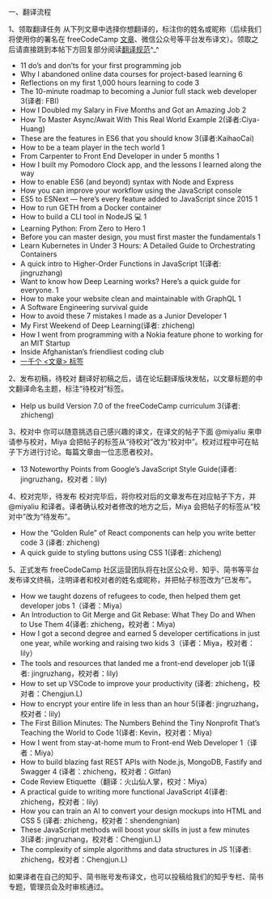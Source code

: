 一、翻译流程

1、领取翻译任务
从下列文章中选择你想翻译的，标注你的姓名或昵称（后续我们将使用你的署名在 freeCodeCamp [文章](https://chinese.freecodecamp.org/news/)、微信公众号等平台发布译文）。领取之后请直接跳到本帖下方回复部分阅读[翻译规范](https://github.com/freeCodeCamp/news-translation/wiki/%E7%BF%BB%E8%AF%91%E8%A7%84%E8%8C%83)^_^

- 11 do’s and don’ts for your first programming job
- Why I abandoned online data courses for project-based learning 6
- Reflections on my first 1,000 hours learning to code 3
- The 10-minute roadmap to becoming a Junior full stack web developer 3(译者: FBI)
- How I Doubled my Salary in Five Months and Got an Amazing Job 2
- How To Master Async/Await With This Real World Example 2(译者:Ciya-Huang)
- These are the features in ES6 that you should know 3(译者:KaihaoCai)
- How to be a team player in the tech world 1
- From Carpenter to Front End Developer in under 5 months 1
- How I built my Pomodoro Clock app, and the lessons I learned along the way
- How to enable ES6 (and beyond) syntax with Node and Express
- How you can improve your workflow using the JavaScript console
- ES5 to ESNext — here’s every feature added to JavaScript since 2015 1
- How to run GETH from a Docker container
- How to build a CLI tool in NodeJS :computer: 1
- Learning Python: From Zero to Hero 1
- Before you can master design, you must first master the fundamentals 1
- Learn Kubernetes in Under 3 Hours: A Detailed Guide to Orchestrating Containers
- A quick intro to Higher-Order Functions in JavaScript 1(译者: jingruzhang)
- Want to know how Deep Learning works? Here’s a quick guide for everyone. 1
- How to make your website clean and maintainable with GraphQL 1
- A Software Engineering survival guide
- How to avoid these 7 mistakes I made as a Junior Developer 1
- My First Weekend of Deep Learning(译者: zhicheng)
- How I went from programming with a Nokia feature phone to working for an MIT Startup
- Inside Afghanistan’s friendliest coding club
- [一千个 <文章> 标签](https://gist.github.com/scissorsneedfoodtoo/6c4c1fdc130bf540cf6a68d9d37bf3a2)

2、发布初稿，待校对
翻译好初稿之后，请在论坛翻译版块发帖，以文章标题的中文翻译命名主题，标注“待校对”标签。

- Help us build Version 7.0 of the freeCodeCamp curriculum 3(译者: zhicheng)

3、校对中
你可以随意挑选自己感兴趣的译文，在译文的帖子下面 @miyaliu 来申请参与校对，Miya 会把帖子的标签从“待校对”改为“校对中”。校对过程中可在帖子下方进行讨论。每篇文章由一位志愿者校对。

- 13 Noteworthy Points from Google’s JavaScript Style Guide(译者: jingruzhang，校对者：lily)

4、校对完毕，待发布
校对完毕后，将你校对后的文章发布在对应帖子下方，并 @miyaliu 和译者。译者确认校对者修改的地方之后，Miya 会把帖子的标签从“校对中”改为“待发布”。

- How the “Golden Rule” of React components can help you write better code 3 (译者: zhicheng)
- A quick guide to styling buttons using CSS 1(译者: zhicheng)

5、正式发布
freeCodeCamp 社区运营团队将在社区公众号、知乎、简书等平台发布译文终稿，注明译者和校对者的姓名或昵称，并把帖子标签改为“已发布”。

- How we taught dozens of refugees to code, then helped them get developer jobs 1（译者：Miya）
- An Introduction to Git Merge and Git Rebase: What They Do and When to Use Them 4(译者: zhicheng，校对者：Miya)
- How I got a second degree and earned 5 developer certifications in just one year, while working and raising two kids 3（译者：Miya，校对者：lily）
- The tools and resources that landed me a front-end developer job 1(译者: jingruzhang，校对者：lily)
- How to set up VSCode to improve your productivity (译者: zhicheng，校对者：Chengjun.L)
- How to encrypt your entire life in less than an hour 5(译者: jingruzhang，校对者：lily)
- The First Billion Minutes: The Numbers Behind the Tiny Nonprofit That’s Teaching the World to Code 1(译者: Kevin，校对者：Miya)
- How I went from stay-at-home mum to Front-end Web Developer 1（译者：Miya）
- How to build blazing fast REST APIs with Node.js, MongoDB, Fastify and Swagger 4 (译者：zhicheng，校对者：Gitfan)
- Code Review Etiquette（翻译：火山仙人掌，校对：Miya）
- A practical guide to writing more functional JavaScript 4(译者: zhicheng，校对者：lily)
- How you can train an AI to convert your design mockups into HTML and CSS 5 (译者: zhicheng，校对者：shendengnian)
- These JavaScript methods will boost your skills in just a few minutes 3(译者: jingruzhang，校对者：Chengjun.L)
- The complexity of simple algorithms and data structures in JS 1(译者: zhicheng，校对者：Chengjun.L)

如果译者在自己的知乎、简书账号发布译文，也可以投稿给我们的知乎专栏、简书专题，管理员会及时审核通过。

